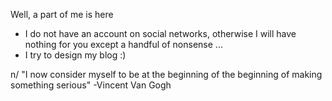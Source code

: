 Well, a part of me is here
- I do not have an account on social networks, otherwise I will have nothing for you except a handful of nonsense ...
- I try to design my blog :)

n/ 
"I now consider myself to be at the beginning of the beginning of making something serious"  -Vincent Van Gogh 
<!---
Murphiesson/Murphiesson is a ✨ special ✨ repository because its `README.md` (this file) appears on your GitHub profile.
You can click the Preview link to take a look at your changes.
--->
